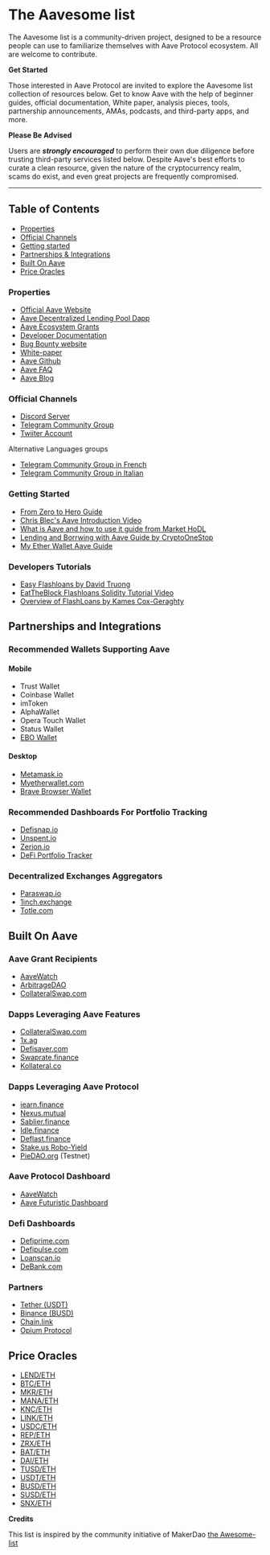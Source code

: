 # The Aavesome list

The Aavesome list is a community-driven project, designed to be a resource people can use to familiarize themselves with Aave Protocol ecosystem. All are welcome to contribute.

**Get Started**

Those interested in Aave Protocol are invited to explore the Aavesome list collection of resources below. Get to know Aave with the help of beginner guides, official documentation, White paper, analysis pieces, tools, partnership announcements, AMAs, podcasts, and third-party apps, and more.

**Please Be Advised**

Users are ***strongly encouraged*** to perform their own due diligence before trusting third-party services listed below. Despite Aave's best efforts to curate a clean resource, given the nature of the cryptocurrency realm, scams do exist, and even great projects are frequently compromised.

---

## Table of Contents

- [Properties](#properties)
- [Official Channels](#Official-Channels)
- [Getting started](#Getting-Started)
- [Partnerships & Integrations](#partnerships-and-integrations)
- [Built On Aave](#Built-On-Aave)
- [Price Oracles](#Price-Oracles)


### Properties

- [Official Aave Website](https://aave.com/)
- [Aave Decentralized Lending Pool Dapp](https://app.aave.com)
- [Aave Ecosystem Grants](https://medium.com/aave/aave-ecosystem-grants-88260ede1485)
- [Developer Documentation](https://docs.aave.com/developers)
- [Bug Bounty website](https://aave.com/bug-bounty)
- [White-paper](https://github.com/aave/aave-protocol/blob/master/docs/Aave_Protocol_Whitepaper_v1_0.pdf)
- [Aave Github](https://github.com/aave/)
- [Aave FAQ](https://app.aave.com/faq)
- [Aave Blog](https://medium.com/aave)

### Official Channels
- [Discord Server](https://discord.gg/36sR272)
- [Telegram Community Group](https://t.me/Aavesome)
- [Twiiter Account](https://twitter.com/AaveAave)

Alternative Languages groups

- [Telegram Community Group in French](https://t.me/ETHLend_FR)
- [Telegram Community Group in Italian](https://t.me/ETHLend_ITA)


### Getting Started

- [From Zero to Hero Guide](https://medium.com/aave/zero-to-hero-guide-2-0-dadce0f3e834)
- [Chris Blec's Aave Introduction Video](https://youtu.be/BiseNyNpniE)
- [What is Aave and how to use it guide from Market HoDL](https://www.markethodl.com/blog/what-is-aave-protocol-and-how-to-use-it)
- [Lending and Borrwing with Aave Guide by CryptoOneStop](https://www.youtube.com/watch?v=7PEV6xYgtpY)
- [My Ether Wallet Aave Guide](https://www.youtube.com/watch?v=sBzoUW83QTQ)


### Developers Tutorials

- [Easy Flashloans by David Truong](https://github.com/mrdavey/ez-flashloan)
- [EatTheBlock Flashloans Solidity Tutorial Video](https://youtu.be/03jO9vbrXvY)
- [Overview of FlashLoans by Kames Cox-Geraghty](https://www.youtube.com/watch?v=r5zxdQQ4bK0)

## Partnerships and Integrations

### Recommended Wallets Supporting Aave

#### Mobile
- Trust Wallet
- Coinbase Wallet
- imToken
- AlphaWallet
- Opera Touch Wallet
- Status Wallet
- [EBO Wallet](https://ebo.io)

#### Desktop
- [Metamask.io](https://metamask.io)
- [Myetherwallet.com](https://Myetherwallet.com)
- [Brave Browser Wallet](https://brave.com)

### Recommended Dashboards For Portfolio Tracking

- [Defisnap.io](https://defisnap.io)
- [Unspent.io](https://unspent.io)
- [Zerion.io](https://zerion.io)
- [DeFi Portfolio Tracker](http://portfolio.defiprime.com/)

### Decentralized Exchanges Aggregators

- [Paraswap.io](https://Paraswap.io)
- [1inch.exchange](https://1inch.exchange)
- [Totle.com](https://totle.com)

## Built On Aave

### Aave Grant Recipients
- [AaveWatch](https://aavewatch.now.sh/)
- [ArbitrageDAO](https://medium.com/@bneiluj/flash-boys-arbitrage-dao-c0b96d094f93)
- [CollateralSwap.com](https://CollateralSwap.com)

### Dapps Leveraging Aave Features

- [CollateralSwap.com](https://CollateralSwap.com)
- [1x.ag](https://1x.ag)
- [Defisaver.com](https://DefiSaver.com)
- [Swaprate.finance](https://swaprate.finance)
- [Kollateral.co](https://kollateral.co)

### Dapps Leveraging Aave Protocol

- [iearn.finance](https://iearn.finance)
- [Nexus.mutual](https://Nexus.mutual)
- [Sablier.finance](https://Sablier.finance)
- [Idle.finance](https://idle.finance)
- [Deflast.finance](https://deflast.finance/)
- [Stake.us Robo-Yield](https://stake.us)
- [PieDAO.org](https://PieDao.org) (Testnet)

### Aave Protocol Dashboard

- [AaveWatch](https://aavewatch.now.sh/)
- [Aave Futuristic Dashboard](https://aave-futuristic-dashboard.now.sh)

### Defi Dashboards
- [Defiprime.com](https://defiprime.com/defi-rates)
- [Defipulse.com](https://defipulse.com/)
- [Loanscan.io](https://loanscan.io)
- [DeBank.com](https://debank.com/)

### Partners

- [Tether (USDT)](https://tether.to/)
- [Binance (BUSD)](http://binance.com)
- [Chain.link](chain.link)
- [Opium Protocol](https://opium.team/)


## Price Oracles

- [LEND/ETH](https://feeds.chain.link/lend-eth) 
- [BTC/ETH](https://feeds.chain.link/btc-eth)
- [MKR/ETH](https://feeds.chain.link/mkr-eth)
- [MANA/ETH](https://feeds.chain.link/mana-eth)
- [KNC/ETH](https://feeds.chain.link/knc-eth)
- [LINK/ETH](https://feeds.chain.link/link-eth)
- [USDC/ETH](https://feeds.chain.link/usdc-eth)
- [REP/ETH](https://feeds.chain.link/rep-eth)
- [ZRX/ETH](https://feeds.chain.link/zrx-eth)
- [BAT/ETH](https://feeds.chain.link/bat-eth)
- [DAI/ETH](https://feeds.chain.link/dai-eth)
- [TUSD/ETH](https://feeds.chain.link/tusd-eth)
- [USDT/ETH](https://feeds.chain.link/usdt-eth)
- [BUSD/ETH](https://feeds.chain.link/busd-eth)
- [SUSD/ETH](https://feeds.chain.link/susd-eth)
- [SNX/ETH](https://feeds.chain.link/snx-eth)

**Credits**

This list is inspired by the community initiative of MakerDao [the Awesome-list](https://github.com/makerdao/awesome-makerdao)
